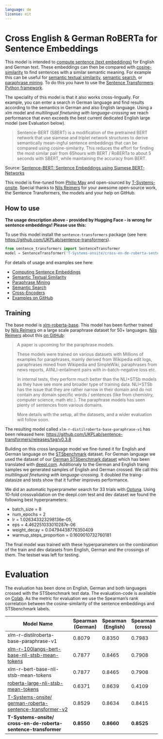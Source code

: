 ```yaml
---
language: de
license: mit
---
```


# Cross English & German RoBERTa for Sentence Embeddings
This model is intended to [compute sentence (text embeddings)](https://www.sbert.net/docs/usage/computing_sentence_embeddings.html) for English and German text. These embeddings can then be compared with [cosine-similarity](https://en.wikipedia.org/wiki/Cosine_similarity) to find sentences with a similar semantic meaning. For example this can be useful for [semantic textual similarity](https://www.sbert.net/docs/usage/semantic_textual_similarity.html), [semantic search](https://www.sbert.net/docs/usage/semantic_search.html), or [paraphrase mining](https://www.sbert.net/docs/usage/paraphrase_mining.html). To do this you have to use the [Sentence Transformers Python framework](https://github.com/UKPLab/sentence-transformers).

The speciality of this model is that it also works cross-lingually. For example, you can enter a search in German language and find results according to the semantics in German and also English language. Using a xlm model and _multilingual finetuning with language-crossing_ we reach performance that even exceeds the best current dedicated English large model (see Evaluation below).

> Sentence-BERT (SBERT) is a  modification  of  the  pretrained BERT network that use siamese and triplet network structures to derive semantically mean-ingful sentence embeddings that can be compared using cosine-similarity. This reduces the effort for finding the most similar pair from 65hours with BERT / RoBERTa to about 5 seconds with SBERT, while maintaining the accuracy from BERT.

Source: [Sentence-BERT: Sentence Embeddings using Siamese BERT-Networks](https://arxiv.org/abs/1908.10084)

This model is fine-tuned from [Philip May](https://eniak.de/) and open-sourced by [T-Systems-onsite](https://www.t-systems-onsite.de/). Special thanks to [Nils Reimers](https://www.nils-reimers.de/) for your awesome open-source work, the Sentence Transformers, the models and your help on GitHub.

## How to use
**The usage description above - provided by Hugging Face - is wrong for sentence embeddings! Please use this:**

To use this model install the `sentence-transformers` package (see here: <https://github.com/UKPLab/sentence-transformers>).

```python
from sentence_transformers import SentenceTransformer
model = SentenceTransformer('T-Systems-onsite/cross-en-de-roberta-sentence-transformer')
```

For details of usage and examples see here:
- [Computing Sentence Embeddings](https://www.sbert.net/docs/usage/computing_sentence_embeddings.html)
- [Semantic Textual Similarity](https://www.sbert.net/docs/usage/semantic_textual_similarity.html)
- [Paraphrase Mining](https://www.sbert.net/docs/usage/paraphrase_mining.html)
- [Semantic Search](https://www.sbert.net/docs/usage/semantic_search.html)
- [Cross-Encoders](https://www.sbert.net/docs/usage/cross-encoder.html)
- [Examples on GitHub](https://github.com/UKPLab/sentence-transformers/tree/master/examples)

## Training
The base model is [xlm-roberta-base](https://huggingface.co/xlm-roberta-base). This model has been further trained by [Nils Reimers](https://www.nils-reimers.de/) on a large scale paraphrase dataset for 50+ languages. [Nils Reimers](https://www.nils-reimers.de/) about this [on GitHub](https://github.com/UKPLab/sentence-transformers/issues/509#issuecomment-712243280):

>A paper is upcoming for the paraphrase models.
>
>These models were trained on various datasets with Millions of examples for paraphrases, mainly derived from Wikipedia edit logs, paraphrases mined from Wikipedia and SimpleWiki, paraphrases from news reports, AllNLI-entailment pairs with in-batch-negative loss etc.
>
>In internal tests, they perform much better than the NLI+STSb models as they have see more and broader type of training data. NLI+STSb has the issue that they are rather narrow in their domain and do not contain any domain specific words / sentences (like from chemistry, computer science, math etc.). The paraphrase models has seen plenty of sentences from various domains.
>
>More details with the setup, all the datasets, and a wider evaluation will follow soon.

The resulting model called `xlm-r-distilroberta-base-paraphrase-v1` has been released here: <https://github.com/UKPLab/sentence-transformers/releases/tag/v0.3.8>

Building on this cross language model we fine-tuned it for English and German language on the [STSbenchmark](http://ixa2.si.ehu.es/stswiki/index.php/STSbenchmark) dataset. For German language we used the dataset of our [German STSbenchmark dataset](https://github.com/t-systems-on-site-services-gmbh/german-STSbenchmark) which has been translated with [deepl.com](https://www.deepl.com/translator). Additionaly to the German and English traing samples we generated samples of English and German crossed. We call this _multilingual finetuning with language-crossing_. It doubled the traing-datasize and tests show that it further improves performance.

We did an automatic hyperprameter search for 33 trials with [Optuna](https://github.com/optuna/optuna). Using 10-fold crossvalidation on the deepl.com test and dev dataset we found the following best hyperprameters:
- batch_size = 8
- num_epochs = 2
- lr = 1.026343323298136e-05,
- eps = 4.462251033010287e-06
- weight_decay = 0.04794438776350409
- warmup_steps_proportion = 0.1609010732760181

The final model was trained with these hyperparameters on the combination of the train and dev datasets from English, German and the crossings of them. The testset was left for testing.

# Evaluation
The evaluation has been done on English, German and both languages crossed with the STSbenchmark test data. The evaluation-code is available on [Colab](https://colab.research.google.com/drive/1gtGnKq_dYU_sDYqMohTYVMVpxMJjyH0M?usp=sharing). As the metric for evaluation we use the Spearman’s rank correlation between the  cosine-similarity of the sentence embeddings and STSbenchmark labels.

| Model Name                                                    | Spearman<br/>(German) | Spearman<br/>(English) | Spearman<br/>(cross) |
|---------------------------------------------------------------|-------------------|--------------------|------------------|
| xlm-r-distilroberta-base-paraphrase-v1                        | 0.8079            | 0.8350             | 0.7983           |
| [xlm-r-100langs-bert-base-nli-stsb-mean-tokens](https://huggingface.co/sentence-transformers/xlm-r-100langs-bert-base-nli-stsb-mean-tokens)                 | 0.7877            | 0.8465             | 0.7908           |
| xlm-r-bert-base-nli-stsb-mean-tokens                          | 0.7877            | 0.8465             | 0.7908           |
| [roberta-large-nli-stsb-mean-tokens](https://huggingface.co/sentence-transformers/roberta-large-nli-stsb-mean-tokens)                            | 0.6371            | 0.8639             | 0.4109           |
| [T-Systems-onsite/<br/>german-roberta-sentence-transformer-v2](https://huggingface.co/T-Systems-onsite/german-roberta-sentence-transformer-v2)       | 0.8529            | 0.8634             | 0.8415           |
| **T-Systems-onsite/<br/>cross-en-de-roberta-sentence-transformer** | **0.8550**        |  **0.8660**        | **0.8525**       |
